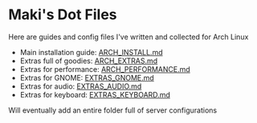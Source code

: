 # Maki's Dot Files

Here are guides and config files I've written and collected for Arch Linux

-   Main installation guide: [ARCH_INSTALL.md](ARCH_INSTALL.md)
-   Extras full of goodies: [ARCH_EXTRAS.md](ARCH_EXTRAS.md)
-   Extras for performance: [ARCH_PERFORMANCE.md](ARCH_PERFORMANCE.md)
-   Extras for GNOME: [EXTRAS_GNOME.md](EXTRAS_GNOME.md)
-   Extras for audio: [EXTRAS_AUDIO.md](EXTRAS_AUDIO.md)
-   Extras for keyboard: [EXTRAS_KEYBOARD.md](EXTRAS_KEYBOARD.md)

Will eventually add an entire folder full of server configurations
